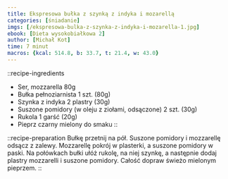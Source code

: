 ```yaml
---
title: Ekspresowa bułka z szynką z indyka i mozarellą
categories: [śniadanie]
imgs: [/ekspresowa-bulka-z-szynka-z-indyka-i-mozarella-1.jpg]
ebook: [Dieta wysokobiałkowa 2]
author: [Michał Kot]
time: 7 minut
macros: {kcal: 514.8, b: 33.7, t: 21.4, w: 43.0}
---
```


::recipe-ingredients
- Ser, mozzarella 80g
- Bułka pełnoziarnista 1 szt. (80g)
- Szynka z indyka 2 plastry (30g)
- Suszone pomidory (w oleju z ziołami, odsączone) 2 szt. (30g)
- Rukola 1 garść (20g)
- Pieprz czarny mielony do smaku
::

::recipe-preparation
Bułkę przetnij na pół.
Suszone pomidory i mozzarellę odsącz z zalewy. Mozzarellę pokrój w plasterki, a suszone pomidory w paski.
Na połówkach bułki ułóż rukolę, na niej szynkę, a następnie dodaj plastry mozzarelli i suszone pomidory. Całość dopraw świeżo mielonym pieprzem.
::